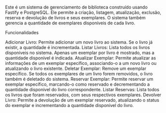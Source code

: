 Este é um sistema de gerenciamento de biblioteca construído usando Fastify e PostgreSQL. Ele permite a criação, listagem, atualização, exclusão, reserva e devolução de livros e seus exemplares. O sistema também gerencia a quantidade de exemplares disponíveis de cada livro.

Funcionalidades

Adicionar Livro: Permite adicionar um novo livro ao sistema. Se o livro já existir, a quantidade é incrementada.
Listar Livros: Lista todos os livros disponíveis no sistema. Apenas um exemplar por livro é mostrado, mas a quantidade disponível é indicada.
Atualizar Exemplar: Permite atualizar as informações de um exemplar específico, associando-o a um novo livro ou atualizando o livro existente.
Deletar Exemplar: Remove um exemplar específico. Se todos os exemplares de um livro forem removidos, o livro também é deletado do sistema.
Reservar Exemplar: Permite reservar um exemplar específico, marcando-o como reservado e decrementando a quantidade disponível do livro correspondente.
Listar Reservas: Lista todos os livros que foram reservados, com seus respectivos exemplares.
Devolver Livro: Permite a devolução de um exemplar reservado, atualizando o status do exemplar e incrementando a quantidade disponível do livro.
